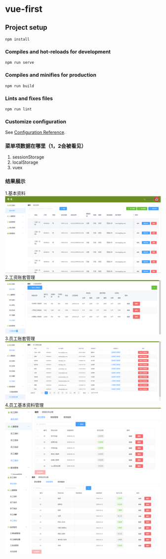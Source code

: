 # vue-first

## Project setup
```
npm install
```

### Compiles and hot-reloads for development
```
npm run serve
```

### Compiles and minifies for production
```
npm run build
```

### Lints and fixes files
```
npm run lint
```

### Customize configuration
See [Configuration Reference](https://cli.vuejs.org/config/).


### 菜单项数据在哪里（1，2会被看见）
1. sessionStorage
2. localStorage
3. vuex


### 结果展示
1.基本资料
![](https://raw.githubusercontent.com/Gentleelephant/picgo/master/img/20200912195201.png)
2.工资账套管理
![](https://raw.githubusercontent.com/Gentleelephant/picgo/master/img/20200912195229.png)
3.员工账套管理
![](https://raw.githubusercontent.com/Gentleelephant/picgo/master/img/20200912195250.png)
4.员工基本资料管理
![](https://raw.githubusercontent.com/Gentleelephant/picgo/master/img/20200912195318.png)
![](https://raw.githubusercontent.com/Gentleelephant/picgo/master/img/20200912195548.png)
